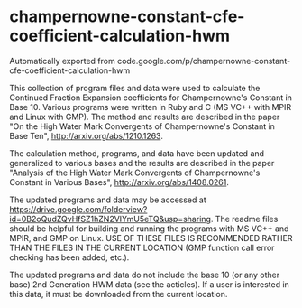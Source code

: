# champernowne-constant-cfe-coefficient-calculation-hwm
Automatically exported from code.google.com/p/champernowne-constant-cfe-coefficient-calculation-hwm

This collection of program files and data were used to calculate the Continued 
Fraction Expansion coefficients for Champernowne's Constant in Base 10. Various programs were written
in Ruby and C (MS VC++ with MPIR and Linux with GMP). The method
and results are described in the paper "On the High Water Mark Convergents of Champernowne's Constant
in Base Ten", http://arxiv.org/abs/1210.1263.

The calculation method, programs, and data have been updated and generalized to various bases and the
results are described in the paper "Analysis of the High Water Mark Convergents of Champernowne's 
Constant in Various Bases", http://arxiv.org/abs/1408.0261.

The updated programs and data may be accessed at 
https://drive.google.com/folderview?id=0B2oQudZQvHfSZ1hZN2VIYmU5eTQ&usp=sharing.
The readme files should be helpful for building and running the programs with MS VC++ and MPIR,
and GMP on Linux. USE OF THESE FILES IS RECOMMENDED RATHER THAN THE FILES IN THE CURRENT LOCATION 
(GMP function call error checking has been added, etc.).

The updated programs and data do not include the base 10 (or any other base) 2nd Generation HWM data
(see the acticles). If a user is interested in this data, it must be downloaded from the current location.

